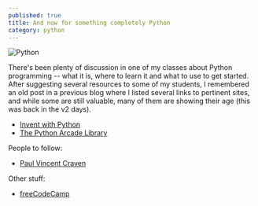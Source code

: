```yaml
---
published: true
title: And now for something completely Python
category: python
---
```

![Python]({{site.baseurl}}/images/python-logo-inkscape.svg)

There's been plenty of discussion in one of my classes about Python programming -- what it is, where to learn it and what to use to get started. After suggesting several resources to some of my students, I remembered an old post in a previous blog where I listed several links to pertinent sites, and while some are still valuable, many of them are showing their age (this was back in the v2 days).

 - [Invent with Python](https://inventwithpython.com/)
 - [The Python Arcade Library](https://arcade.academy/)

People to follow:

 - [Paul Vincent Craven](https://twitter.com/professorcraven?lang=en)

Other stuff:

 - [freeCodeCamp](https://guide.freecodecamp.org/python/)

